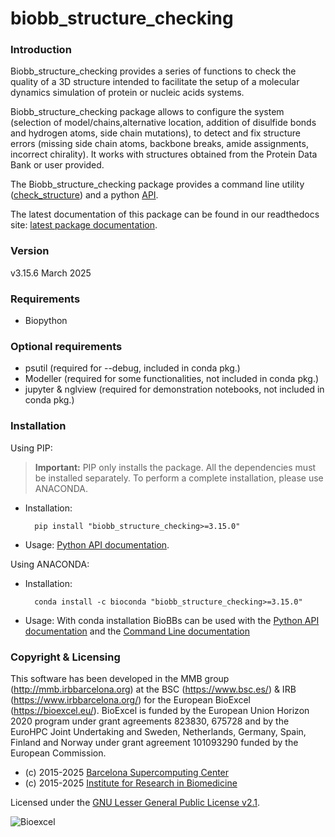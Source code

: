 # biobb_structure_checking
### Introduction
Biobb_structure_checking provides a series of functions to check the quality of a 3D structure intended to facilitate the setup of a molecular dynamics simulation of protein or nucleic acids systems.

Biobb_structure_checking package allows to configure the system (selection of model/chains,alternative location, addition of disulfide bonds and hydrogen atoms, side chain mutations), to detect and fix structure errors (missing side chain atoms, backbone breaks, amide assignments, incorrect chirality). It works with structures obtained from the Protein Data Bank or user provided.

The Biobb_structure_checking package provides a command line utility ([check_structure](https://biobb-structure-checking.readthedocs.io/en/latest/command_line_usage.html)) and a python [API](https://biobb-structure-checking.readthedocs.io/en/latest/biobb_structure_checking.html).

The latest documentation of this package can be found in our readthedocs site:
[latest package documentation](http://biobb_structure_checking.readthedocs.io/en/latest/).

### Version
v3.15.6 March 2025

### Requirements

* Biopython
### Optional requirements
* psutil (required for --debug, included in conda pkg.)
* Modeller (required for some functionalities, not included in conda pkg.)
* jupyter & nglview (required for demonstration notebooks, not included in conda pkg.)

### Installation
Using PIP:

> **Important:** PIP only installs the package. All the dependencies must be installed separately. To perform a complete installation, please use ANACONDA.

* Installation:

        pip install "biobb_structure_checking>=3.15.0"

* Usage: [Python API documentation](https://biobb_structure_checking.readthedocs.io/en/latest/modules.html).

Using ANACONDA:

* Installation:

        conda install -c bioconda "biobb_structure_checking>=3.15.0"

* Usage: With conda installation BioBBs can be used with the [Python API documentation](https://biobb_structure_checking.readthedocs.io/en/latest/modules.html) and the  [Command Line documentation](https://biobb_structure_checking.readthedocs.io/en/latest/command_line.html)

### Copyright & Licensing
This software has been developed in the MMB group (http://mmb.irbbarcelona.org) at the
BSC (https://www.bsc.es/) & IRB (https://www.irbbarcelona.org/) for the European BioExcel (https://bioexcel.eu/). BioExcel is funded by the European Union Horizon 2020 program under grant agreements 823830, 675728 and by the EuroHPC Joint Undertaking and Sweden, Netherlands, Germany, Spain, Finland and Norway under grant agreement 101093290 funded by the European Commission.

* (c) 2015-2025 [Barcelona Supercomputing Center](https://www.bsc.es/)
* (c) 2015-2025 [Institute for Research in Biomedicine](https://www.irbbarcelona.org/)

Licensed under the
[GNU Lesser General Public License v2.1](https://www.gnu.org/licenses/old-licenses/lgpl-2.1.html).

![](https://bioexcel.eu/wp-content/uploads/2015/12/Bioexcell_logo_1080px_transp.png "Bioexcel")

